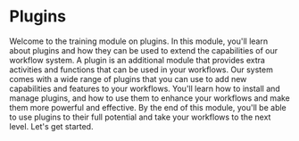 # Plugins

Welcome to the training module on plugins. In this module, you'll learn about plugins and how they can be used to extend the capabilities of our workflow system. A plugin is an additional module that provides extra activities and functions that can be used in your workflows. Our system comes with a wide range of plugins that you can use to add new capabilities and features to your workflows. You'll learn how to install and manage plugins, and how to use them to enhance your workflows and make them more powerful and effective. By the end of this module, you'll be able to use plugins to their full potential and take your workflows to the next level. Let's get started.